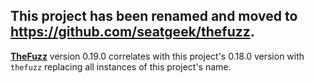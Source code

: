 
## This project has been renamed and moved to https://github.com/seatgeek/thefuzz.


**[TheFuzz](https://github.com/seatgeek/thefuzz)** version 0.19.0 correlates with this project's 0.18.0 version with `thefuzz` replacing all instances of this project's name.


